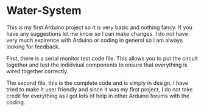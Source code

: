 # Water-System
This is my first Arduino project so it is very basic and nothing fancy. If you have any suggestions let me know so I can make changes. I do not have very much expirence with Arduino or coding in general so I am always looking for feedback. 

First, there is a serial monitor test code file. This allows you to put the circuit together and test the indidviual components to ensure that everything is wired together correctly. 

The second file, this is the complete code and is simply in design. I have tried to make it user friendly and since it was my first project, I do not take credit for everything as I got lots of help in other Arduino forums with the coding. 
